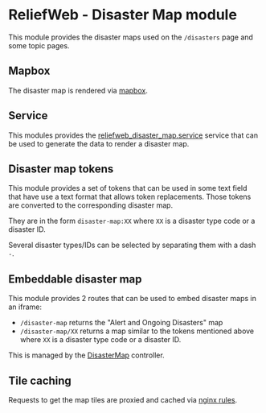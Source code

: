 ReliefWeb - Disaster Map module
===============================

This module provides the disaster maps used on the `/disasters` page and some topic pages.

## Mapbox

The disaster map is rendered via [mapbox](https://mapbox.com).

## Service

This modules provides the [reliefweb_disaster_map.service](src/DisasterMapService.php) service that can be used to generate the data to render a disaster map.

## Disaster map tokens

This module provides a set of tokens that can be used in some text field that have use a text format that allows token replacements. Those tokens are converted to the corresponding disaster map.

They are in the form `disaster-map:XX` where `XX` is a disaster type code or a disaster ID.

Several disaster types/IDs can be selected by separating them with a dash `-`.

## Embeddable disaster map

This module provides 2 routes that can be used to embed disaster maps in an iframe:

- `/disaster-map` returns the "Alert and Ongoing Disasters" map
- `/disaster-map/XX` returns a map similar to the tokens mentioned above where `XX` is a disaster type code or a disaster ID.

This is managed by the [DisasterMap](src/Controller/DisasterMap.php) controller.

## Tile caching

Requests to get the map tiles are proxied and cached via [nginx rules](../../../../docker/etc/nginx/custom/03_mapbox.conf).
